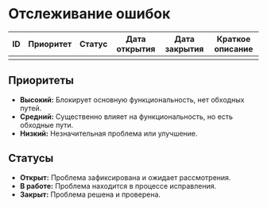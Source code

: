 # Отслеживание ошибок

| ID | Приоритет | Статус | Дата открытия | Дата закрытия | Краткое описание |
|----|-----------|--------|---------------|---------------|--------------------|
|    |           |        |               |               |                    |

## Приоритеты
- **Высокий:** Блокирует основную функциональность, нет обходных путей.
- **Средний:** Существенно влияет на функциональность, но есть обходные пути.
- **Низкий:** Незначительная проблема или улучшение.

## Статусы
- **Открыт:** Проблема зафиксирована и ожидает рассмотрения.
- **В работе:** Проблема находится в процессе исправления.
- **Закрыт:** Проблема решена и проверена.

